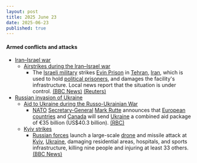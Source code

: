 ```yaml
---
layout: post
title: 2025 June 23
date: 2025-06-23
published: true
---
```



#### Armed conflicts and attacks

* [Iran–Israel war](https://en.wikipedia.org/wiki/Iran%E2%80%93Israel_war "Iran–Israel war")
  * [Airstrikes during the Iran–Israel war](https://en.wikipedia.org/wiki/List_of_attacks_during_the_Iran%E2%80%93Israel_war#Operation_Rising_Lion "List of attacks during the Iran–Israel war")
    * The [Israeli military](https://en.wikipedia.org/wiki/Israel_Defense_Forces "Israel Defense Forces") strikes [Evin Prison](https://en.wikipedia.org/wiki/Evin_Prison "Evin Prison") in [Tehran](https://en.wikipedia.org/wiki/Tehran "Tehran"), [Iran](https://en.wikipedia.org/wiki/Iran "Iran"), which is used to hold [political prisoners](https://en.wikipedia.org/wiki/Political_prisoner "Political prisoner"), and damages the facility's infrastructure. Local news report that the situation is under control. [(BBC News)](https://www.bbc.com/news/articles/cp8621gnknjo) [(Reuters)](https://www.reuters.com/world/middle-east/iran-weighs-retaliation-against-us-strikes-nuclear-sites-2025-06-23/)
* [Russian invasion of Ukraine](https://en.wikipedia.org/wiki/Russian_invasion_of_Ukraine "Russian invasion of Ukraine")
  * [Aid to Ukraine during the Russo-Ukrainian War](https://en.wikipedia.org/wiki/Aid_to_Ukraine_during_the_Russo-Ukrainian_War "Aid to Ukraine during the Russo-Ukrainian War")
    * [NATO](https://en.wikipedia.org/wiki/NATO "NATO") [Secretary-General](https://en.wikipedia.org/wiki/Secretary_General_of_NATO "Secretary General of NATO") [Mark Rutte](https://en.wikipedia.org/wiki/Mark_Rutte "Mark Rutte") announces that [European countries](https://en.wikipedia.org/wiki/European_Union "European Union") and [Canada](https://en.wikipedia.org/wiki/Canada "Canada") will send [Ukraine](https://en.wikipedia.org/wiki/Ukraine "Ukraine") a combined aid package of €35 billion (US$40.3 billion). [(RBC)](https://newsukraine.rbc.ua/news/nato-chief-ukraine-to-receive-over-35-billion-1750690298.html)
  * [Kyiv strikes](https://en.wikipedia.org/wiki/Kyiv_strikes_%282022%E2%80%93present%29 "Kyiv strikes (2022–present)")
    * [Russian forces](https://en.wikipedia.org/wiki/Russian_Armed_Forces "Russian Armed Forces") launch a large-scale [drone](https://en.wikipedia.org/wiki/Drone_warfare "Drone warfare") and missile attack at [Kyiv](https://en.wikipedia.org/wiki/Kyiv "Kyiv"), [Ukraine](https://en.wikipedia.org/wiki/Ukraine "Ukraine"), damaging residential areas, hospitals, and sports infrastructure, killing nine people and injuring at least 33 others. [(BBC News)](https://www.bbc.com/news/articles/c0k7vll16l3o)
